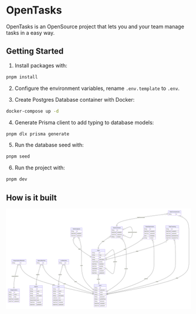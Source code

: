 # OpenTasks
OpenTasks is an OpenSource project that lets you and your team manage tasks in a easy way.

## Getting Started
1. Install packages with:
```bash
pnpm install
```

2. Configure the environment variables, rename `.env.template` to `.env`.   

3. Create Postgres Database container with Docker:
```bash
docker-compose up -d
```

4. Generate Prisma client to add typing to database models:
```bash
pnpm dlx prisma generate
```

5. Run the database seed with:
```bash
pnpm seed
```

6. Run the project with:
```bash
pnpm dev
```

## How is it built
![ER Diagram](./assets/opentasks-erd.svg)
